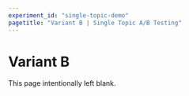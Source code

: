 ```yaml
---
experiment_id: "single-topic-demo"
pagetitle: "Variant B | Single Topic A/B Testing"
---
```


# Variant B ##

This page intentionally left blank.
